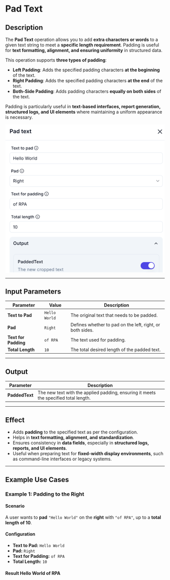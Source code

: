 # **Pad Text**

## **Description**

The **Pad Text** operation allows you to add **extra characters or words** to a given text string to meet a **specific length requirement**. Padding is useful for **text formatting, alignment, and ensuring uniformity** in structured data.

This operation supports **three types of padding**:

- **Left Padding**: Adds the specified padding characters **at the beginning** of the text.  
- **Right Padding**: Adds the specified padding characters **at the end** of the text.  
- **Both-Side Padding**: Adds padding characters **equally on both sides** of the text.  

Padding is particularly useful in **text-based interfaces, report generation, structured logs, and UI elements** where maintaining a uniform appearance is necessary.

![alt text](pad-text.png)

---

## **Input Parameters**

| Parameter          | Value           | Description |
|-------------------|----------------|-------------|
| **Text to Pad**   | `Hello World`   | The original text that needs to be padded. |
| **Pad**          | `Right`          | Defines whether to pad on the left, right, or both sides. |
| **Text for Padding** | `of RPA`      | The text used for padding. |
| **Total Length**  | `10`            | The total desired length of the padded text. |

---

## **Output**

| Parameter   | Description |
|------------|-------------|
| **PaddedText** | The new text with the applied padding, ensuring it meets the specified total length. |

---

## **Effect**

- Adds **padding** to the specified text as per the configuration.
- Helps in **text formatting, alignment, and standardization**.
- Ensures consistency in **data fields**, especially in **structured logs, reports, and UI elements**.
- Useful when preparing text for **fixed-width display environments**, such as command-line interfaces or legacy systems.

---

## **Example Use Cases**

### **Example 1: Padding to the Right**

#### **Scenario**  

A user wants to **pad** `"Hello World"` on the **right** with `"of RPA"`, up to a **total length of 10**.

#### **Configuration**

- **Text to Pad:** `Hello World`
- **Pad:** `Right`
- **Text for Padding:** `of RPA`
- **Total Length:** `10`

#### **Result** Hello World of RPA

